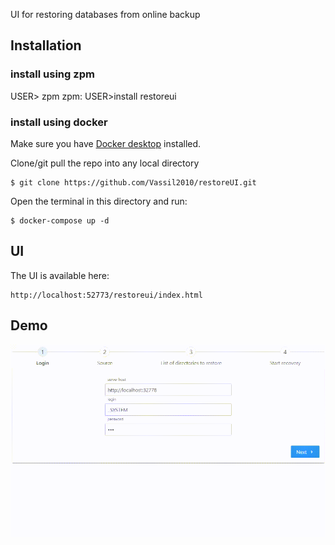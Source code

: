 UI for restoring databases from online backup


## Installation 

### install using zpm

USER> zpm
zpm: USER>install restoreui

### install using docker

Make sure you have [Docker desktop](https://www.docker.com/products/docker-desktop) installed.

Clone/git pull the repo into any local directory

```
$ git clone https://github.com/Vassil2010/restoreUI.git
```

Open the terminal in this directory and run:

```
$ docker-compose up -d
```

## UI

The UI is available here:
```
http://localhost:52773/restoreui/index.html
```

## Demo

![Demo](/misc/demo.gif)
